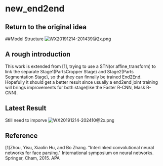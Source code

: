 # new_end2end
## Return to the original idea

##Model Structure
![WX20191214-201439@2x.png](https://i.loli.net/2019/12/14/JAkVyKWraOCgx9N.png)
## A rough introduction
This work is extended from [1], trying to use a STN(or affine_transform)
to link the separate Stage1(PartsCropper Stage) and Stage2(Parts Segmentation Stage), 
so that they can finnally be trained End2End. Hopefully it should get a better result
since usually a end2end joint training will brings improvements for both stage(like the Faster R-CNN, Mask R-CNN).

## Latest Result
Still need to imporve
![WX20191214-202410@2x.png](https://i.loli.net/2019/12/14/hBFOJVIUCoWvAaT.png)

## Reference
[1]Zhou, Yisu, Xiaolin Hu, and Bo Zhang. "Interlinked convolutional neural networks for face parsing." International symposium on neural networks. Springer, Cham, 2015.
APA	
